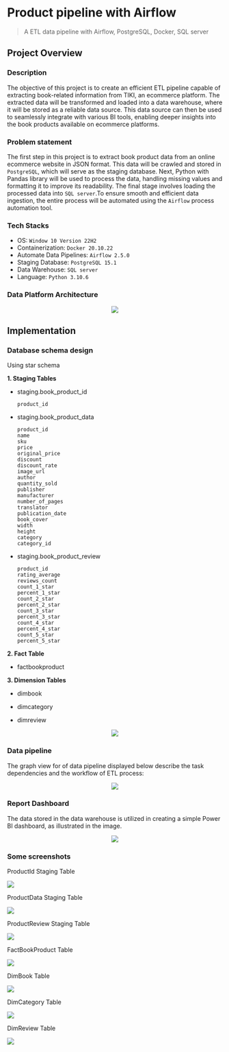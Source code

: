 # Product pipeline with Airflow

> A ETL data pipeline with Airflow, PostgreSQL, Docker, SQL server

## Project Overview

### Description

The objective of this project is to create an efficient ETL pipeline capable of extracting book-related information from TIKI, an ecommerce platform. The extracted data will be transformed and loaded into a data warehouse, where it will be stored as a reliable data source. This data source can then be used to seamlessly integrate with various BI tools, enabling deeper insights into the book products available on ecommerce platforms. 

### Problem statement

The first step in this project is to extract book product data from an online ecommerce website in JSON format. This data will be crawled and stored in `PostgreSQL`, which will serve as the staging database. Next, Python with Pandas library will be used to process the data, handling missing values and formatting it to improve its readability. The final stage involves loading the processed data into `SQL server`.To ensure smooth and efficient data ingestion, the entire process will be automated using the `Airflow` process automation tool.

### Tech Stacks
- OS: `Window 10 Version 22H2`
- Containerization: `Docker 20.10.22`
- Automate Data Pipelines: `Airflow 2.5.0`
- Staging Database: `PostgreSQL 15.1`
- Data Warehouse: `SQL server`
- Language: `Python 3.10.6`

### Data Platform Architecture
<p align="center">
    <img src="./dags/assets/img_temp/architecture.png">
</p>

## Implementation 

### Database schema design

Using star schema

**1. Staging Tables**
- staging.book_product_id
    ```
    product_id
    ```  
    
- staging.book_product_data
    ```
    product_id 
    name 
    sku 
    price 
    original_price 
    discount 
    discount_rate 
    image_url 
    author 
    quantity_sold 
    publisher 
    manufacturer 
    number_of_pages 
    translator 
    publication_date 
    book_cover 
    width 
    height 
    category 
    category_id
    ```
- staging.book_product_review
    ```
    product_id 
    rating_average
    reviews_count
    count_1_star
    percent_1_star
    count_2_star
    percent_2_star
    count_3_star
    percent_3_star
    count_4_star
    percent_4_star
    count_5_star
    percent_5_star
    ```

**2. Fact Table**
- factbookproduct

**3. Dimension Tables**
- dimbook

- dimcategory

- dimreview

<p align="center">
    <img src="./dags/assets/img_temp/star_schema_v2.png">
</p>
 

### Data pipeline
The graph view for of data pipeline displayed below describe the task dependencies and the workflow of ETL process:
<p align="center">
    <img src="./dags/assets/img_temp/pipeline.png">
</p>

### Report Dashboard

The data stored in the data warehouse is utilized in creating a simple Power BI dashboard, as illustrated in the image.

<p align="center">
    <img src="./dags/assets/img_temp/bi_report.png">
</p>

### Some screenshots
<p align="center">
    <p>ProductId Staging Table</p>
    <img src="./dags/assets/img_temp/staging_id_v2.png">
</p>
<p align="center">
    <p>ProductData Staging Table</p>
    <img src="./dags/assets/img_temp/staging_data_v2.png">
</p>
<p align="center">
    <p>ProductReview Staging Table</p>
    <img src="./dags/assets/img_temp/staging_review_v2.png">
</p>
<p align="center">
    <p>FactBookProduct Table</p>
    <img src="./dags/assets/img_temp/fact_table_v2.png">
</p>
<p align="center">
    <p>DimBook Table</p>
    <img src="./dags/assets/img_temp/dim_book_v2.png">
</p>
<p align="center">
    <p>DimCategory Table</p>
    <img src="./dags/assets/img_temp/dim_category_v2.png">
</p>
<p align="center">
    <p>DimReview Table</p>
    <img src="./dags/assets/img_temp/dim_review_v2.png">
</p>
